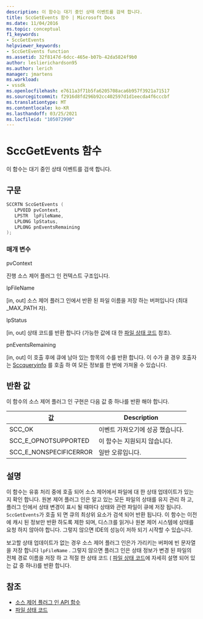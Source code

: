```yaml
---
description: 이 함수는 대기 중인 상태 이벤트를 검색 합니다.
title: SccGetEvents 함수 | Microsoft Docs
ms.date: 11/04/2016
ms.topic: conceptual
f1_keywords:
- SccGetEvents
helpviewer_keywords:
- SccGetEvents function
ms.assetid: 32f8147d-6dcc-465e-b07b-42da5824f9b0
author: leslierichardson95
ms.author: lerich
manager: jmartens
ms.workload:
- vssdk
ms.openlocfilehash: e7611a3f71b5fa6205708aca6b957f3921a71517
ms.sourcegitcommit: f2916d8fd296b92cc402597d1d1eecda4f6cccbf
ms.translationtype: MT
ms.contentlocale: ko-KR
ms.lasthandoff: 03/25/2021
ms.locfileid: "105072990"
---
```

# <a name="sccgetevents-function"></a>SccGetEvents 함수
이 함수는 대기 중인 상태 이벤트를 검색 합니다.

## <a name="syntax"></a>구문

```cpp
SCCRTN SccGetEvents (
   LPVOID pvContext,
   LPSTR  lpFileName,
   LPLONG lpStatus,
   LPLONG pnEventsRemaining
);
```

### <a name="parameters"></a>매개 변수
 pvContext

진행 소스 제어 플러그 인 컨텍스트 구조입니다.

 lpFileName

[in, out] 소스 제어 플러그 인에서 반환 된 파일 이름을 저장 하는 버퍼입니다 (최대 _MAX_PATH 자).

 lpStatus

[in, out] 상태 코드를 반환 합니다 (가능한 값에 대 한 [파일 상태 코드](../extensibility/file-status-code-enumerator.md) 참조).

 pnEventsRemaining

[in, out] 이 호출 후에 큐에 남아 있는 항목의 수를 반환 합니다. 이 수가 클 경우 호출자는 [Sccqueryinfo](../extensibility/sccqueryinfo-function.md) 를 호출 하 여 모든 정보를 한 번에 가져올 수 있습니다.

## <a name="return-value"></a>반환 값
 이 함수의 소스 제어 플러그 인 구현은 다음 값 중 하나를 반환 해야 합니다.

|값|Description|
|-----------|-----------------|
|SCC_OK|이벤트 가져오기에 성공 했습니다.|
|SCC_E_OPNOTSUPPORTED|이 함수는 지원되지 않습니다.|
|SCC_E_NONSPECIFICERROR|일반 오류입니다.|

## <a name="remarks"></a>설명
 이 함수는 유휴 처리 중에 호출 되어 소스 제어에서 파일에 대 한 상태 업데이트가 있는지 확인 합니다. 원본 제어 플러그 인은 알고 있는 모든 파일의 상태를 유지 관리 하 고, 플러그 인에서 상태 변경이 표시 될 때마다 상태와 관련 파일이 큐에 저장 됩니다. `SccGetEvents`가 호출 되 면 큐의 최상위 요소가 검색 되어 반환 됩니다. 이 함수는 이전에 캐시 된 정보만 반환 하도록 제한 되며, 디스크를 읽거나 원본 제어 시스템에 상태를 요청 하지 않아야 합니다. 그렇지 않으면 IDE의 성능이 저하 되기 시작할 수 있습니다.

 보고할 상태 업데이트가 없는 경우 소스 제어 플러그 인은가 가리키는 버퍼에 빈 문자열을 저장 합니다 `lpFileName` . 그렇지 않으면 플러그 인은 상태 정보가 변경 된 파일의 전체 경로 이름을 저장 하 고 적절 한 상태 코드 ( [파일 상태 코드](../extensibility/file-status-code-enumerator.md)에 자세히 설명 되어 있는 값 중 하나)를 반환 합니다.

## <a name="see-also"></a>참조
- [소스 제어 플러그 인 API 함수](../extensibility/source-control-plug-in-api-functions.md)
- [파일 상태 코드](../extensibility/file-status-code-enumerator.md)

